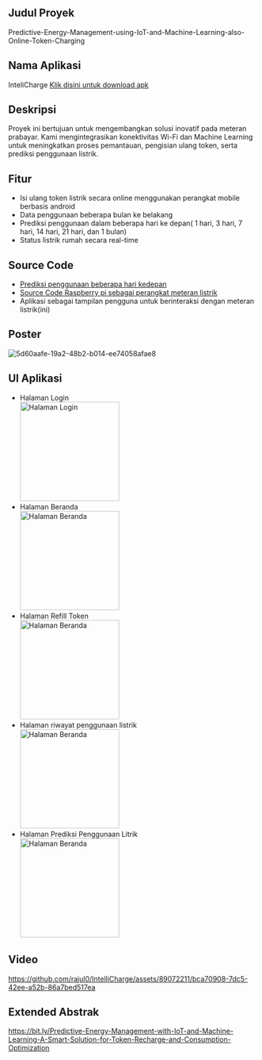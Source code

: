 ## Judul Proyek
  Predictive-Energy-Management-using-IoT-and-Machine-Learning-also-Online-Token-Charging

## Nama Aplikasi
  InteliCharge [Klik disini untuk download apk](#bit.ly/Intellicharge-app)

## Deskripsi

Proyek ini bertujuan untuk mengembangkan solusi inovatif pada meteran prabayar. Kami mengintegrasikan konektivitas Wi-Fi dan Machine Learning untuk meningkatkan proses pemantauan, pengisian ulang token, serta prediksi penggunaan listrik.

## Fitur
  - Isi ulang token listrik secara online menggunakan perangkat mobile berbasis android
  - Data penggunaan beberapa bulan ke belakang
  - Prediksi penggunaan dalam beberapa hari ke depan( 1 hari, 3 hari, 7 hari, 14 hari, 21 hari, dan 1 bulan)
  - Status listrik rumah secara real-time

## Source Code
  - [Prediksi penggunaan beberapa hari kedepan](#https://github.com/allail-qadrillah/Predictive-Energy-Management-with-IoT-and-Machine-Learning-and-Online-Token-Replenishment/blob/master/electricity_prediction_CNN1D.ipynb)
  - [Source Code Raspberry pi sebagai perangkat meteran listrik](#https://github.com/allail-qadrillah/Predictive-Energy-Management-using-IoT-and-Machine-Learning-also-Online-Token-Charging)
  - Aplikasi sebagai tampilan pengguna untuk berinteraksi dengan meteran listrik(ini)

## Poster
  ![5d60aafe-19a2-48b2-b014-ee74058afae8](https://github.com/rajul0/IntelliCharge/assets/89072211/b962a92d-3a67-420e-9a2a-487cef214b10)

## UI Aplikasi
  - Halaman Login
    <br>
    <img src="https://github.com/rajul0/IntelliCharge/assets/89072211/ae2a4c56-4811-4b51-9184-9cd9427c300a" alt="Halaman Login" width="200">
    <br>
  - Halaman Beranda
    <br>
    <img src="https://github.com/rajul0/IntelliCharge/assets/89072211/a34aeac9-dc7a-4179-9a0d-4d7fc2f8f2c9" alt="Halaman Beranda" width="200">
    <br>
  - Halaman Refill Token
    <br>
    <img src="https://github.com/rajul0/IntelliCharge/assets/89072211/3acca84f-b873-49fd-893c-bb791aa9a158" alt="Halaman Beranda" width="200">
    <br>
  - Halaman riwayat penggunaan listrik
    <br>
    <img src="https://github.com/rajul0/IntelliCharge/assets/89072211/1186fb5a-3c1e-4152-9727-95e0bb9cc7a3" alt="Halaman Beranda" width="200">
    <br>
  - Halaman Prediksi Penggunaan Litrik
    <br>
    <img src="https://github.com/rajul0/IntelliCharge/assets/89072211/22d8ed06-2b4e-4995-a0aa-6ffcc2543dc0" alt="Halaman Beranda" width="200">
    <br>

## Video
https://github.com/rajul0/IntelliCharge/assets/89072211/bca70908-7dc5-42ee-a52b-86a7bed517ea

## Extended Abstrak
  https://bit.ly/Predictive-Energy-Management-with-IoT-and-Machine-Learning-A-Smart-Solution-for-Token-Recharge-and-Consumption-Optimization


  



  

